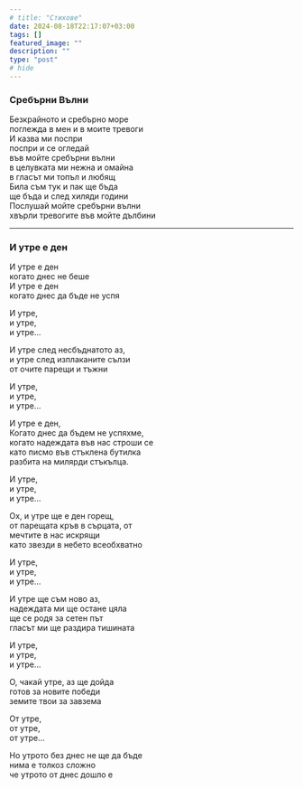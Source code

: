 ```yaml
---
# title: "Стихове"
date: 2024-08-18T22:17:07+03:00
tags: []
featured_image: ""
description: ""
type: "post"
# hide
---
```



### Сребърни Вълни

Безкрайното и сребърно море  
поглежда в мен и в моите тревоги  
И казва ми поспри  
поспри и се огледай  
във мойте сребърни вълни  
в целувката ми нежна и омайна  
в гласът ми топъл и любящ  
Била съм тук и пак ще бъда  
ще бъда и след хиляди години  
Послушай мойте сребърни вълни  
хвърли тревогите във мойте дълбини  


---

### И утре е ден

И утре е ден  
когато днес не беше  
И утре е ден  
когато днес да бъде не успя  

И утре,  
и утре,  
и утре...  

И утре след несбъднатото аз,  
и утре след изплаканите сълзи  
от очите парещи и тъжни

И утре,  
и утре,  
и утре...  

И утре е ден,  
Когато днес да бъдем не успяхме,  
когато надеждата във нас строши се  
като писмо във стъклена бутилка  
разбита на милярди стъкълца.  

И утре,  
и утре,  
и утре...  

Ох, и утре ще е ден горещ,  
от парещата кръв в сърцата, от  
мечтите в нас искрящи  
като звезди в небето всеобхватно  

И утре,  
и утре,  
и утре...  

И утре ще съм ново аз,  
надеждата ми ще остане цяла  
ще се родя за сетен път  
гласът ми ще раздира тишината  

И утре,  
и утре,  
и утре...  

О, чакай утре, аз ще дойда  
готов за новите победи  
земите твои за завзема  

От утре,  
от утре,  
от утре...  

Но утрото без днес не ще да бъде  
нима е толкоз сложно  
че утрото от днес дошло е  